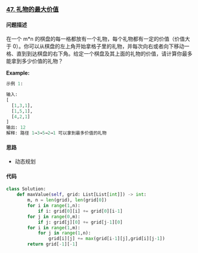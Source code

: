 ### [47. 礼物的最大价值](https://leetcode-cn.com/problems/li-wu-de-zui-da-jie-zhi-lcof/)

#### 问题描述
在一个 m*n 的棋盘的每一格都放有一个礼物，每个礼物都有一定的价值（价值大于 0）。你可以从棋盘的左上角开始拿格子里的礼物，并每次向右或者向下移动一格、直到到达棋盘的右下角。给定一个棋盘及其上面的礼物的价值，请计算你最多能拿到多少价值的礼物？

**Example:**
```python
示例 1:

输入:
[
  [1,3,1],
  [1,5,1],
  [4,2,1]
]
输出: 12
解释: 路径 1→3→5→2→1 可以拿到最多价值的礼物
```

#### 思路
- 动态规划

#### 代码

```python
class Solution:
    def maxValue(self, grid: List[List[int]]) -> int:
        m, n = len(grid), len(grid[0])
        for i in range(1,n):
            if i: grid[0][i] += grid[0][i-1]
        for j in range(0,m):
            if j: grid[j][0] += grid[j-1][0]
        for i in range(1,m):
            for j in range(1,n):
                grid[i][j] += max(grid[i-1][j],grid[i][j-1])
        return grid[-1][-1]
```